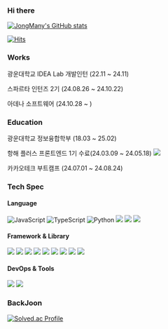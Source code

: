 ### Hi there


<!--
**JongMany/JongMany** is a ✨ _special_ ✨ repository because its `README.md` (this file) appears on your GitHub profile

Here are some ideas to get you started:

- 🔭 I’m currently working on ...
- 🌱 I’m currently learning ...
- 👯 I’m looking to collaborate on ...
- 🤔 I’m looking for help with ...
- 💬 Ask me about ...
- 📫 How to reach me: ...
- 😄 Pronouns: ...
- ⚡ Fun fact: ...
-->
<div style={{display:'flex'}}>
  <div>
    
  [![JongMany's GitHub stats](https://github-readme-stats.vercel.app/api?username=JongMany)](https://github.com/JongMany/github-readme-stats)
 </div>
  



[![Hits](https://hits.seeyoufarm.com/api/count/incr/badge.svg?url=https%3A%2F%2Fgithub.com%2FJongMany%2Fhit-counter&count_bg=%2379C83D&title_bg=%23555555&icon=&icon_color=%23E7E7E7&title=hits&edge_flat=false)](https://hits.seeyoufarm.com)

### Works
광운대학교 IDEA Lab 개발인턴 (22.11 ~ 24.11)

스파르타 인턴즈 2기 (24.08.26 ~ 24.10.22)

아데나 소프트웨어 (24.10.28 ~ )

### Education
광운대학교 정보융합학부 (18.03 ~ 25.02)

항해 플러스 프론트엔드 1기 수료(24.03.09 ~ 24.05.18)
<a href="https://hhpluscertificateofcompletion.oopy.io/">
  <img src="https://static.spartacodingclub.kr/hanghae99/plus/completion/badge_blue.svg" />
</a>

카카오테크 부트캠프 (24.07.01 ~ 24.08.24)


### Tech Spec

#### Language
![JavaScript](https://img.shields.io/badge/javascript-F7DF1E.svg?style=flat-square&logo=javascript&logoColor=20232a)
![TypeScript](https://img.shields.io/badge/typescript-3178C6.svg?style=flat-square&logo=typescript&logoColor=white)
![Python](https://img.shields.io/badge/python-3776AB.svg?style=flat-square&logo=python&logoColor=white)
<img src="https://img.shields.io/badge/java-007396?style=for-the-badge&logo=java&logoColor=white">
<img src="https://img.shields.io/badge/html5-E34F26?style=for-the-badge&logo=html5&logoColor=white">
<img src="https://img.shields.io/badge/css-1572B6?style=for-the-badge&logo=css3&logoColor=white">

#### Framework & Library

<img src="https://img.shields.io/badge/tailwindcss-%2338B2AC.svg?style=for-the-badge&logo=tailwind-css&logoColor=white">
<img src="https://img.shields.io/badge/React-61DAFB?style=for-the-badge&logo=React&logoColor=black">
<img src="https://img.shields.io/badge/Redux-764ABC?style=for-the-badge&logo=Redux&logoColor=purple">
<img src="https://img.shields.io/badge/Next.js-000000?style=for-the-badge&logo=Next.js&logoColor=white">
<img src="https://img.shields.io/badge/-React%20Query-FF4154?style=for-the-badge&logo=react%20query&logoColor=white">
<img src="https://img.shields.io/badge/mongoDB-47A248?style=for-the-badge&logo=MongoDB&logoColor=white">
<img src="https://img.shields.io/badge/firebase-FFCA28?style=for-the-badge&logo=firebase&logoColor=white">
<img src="https://img.shields.io/badge/node.js-339933?style=for-the-badge&logo=Node.js&logoColor=white">
<img src="https://img.shields.io/badge/express-000000?style=for-the-badge&logo=express&logoColor=white">


#### DevOps & Tools
<img src="https://img.shields.io/badge/github-181717?style=for-the-badge&logo=github&logoColor=white">
<img src="https://img.shields.io/badge/git-F05032?style=for-the-badge&logo=git&logoColor=white">


### BackJoon
[![Solved.ac Profile](http://mazassumnida.wtf/api/v2/generate_badge?boj=blackberry1114)](https://solved.ac/백준아이디/)

